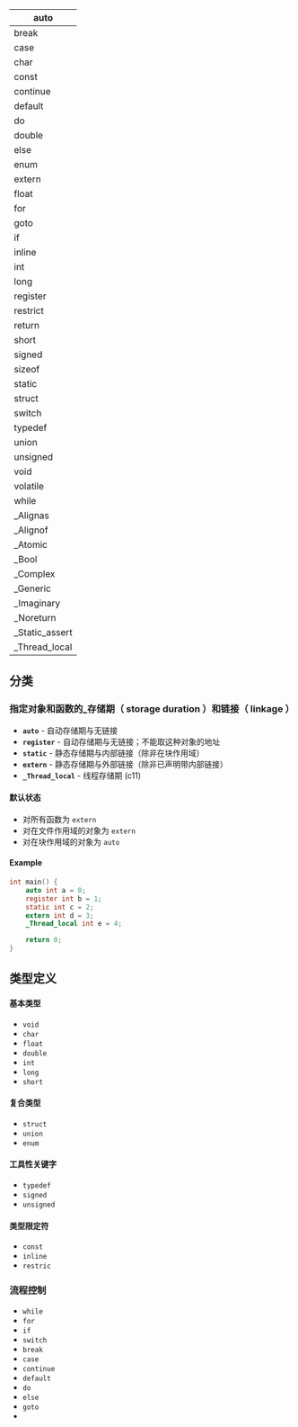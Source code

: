 
| auto            |
| --------------- |
| break           |
| case            |
| char            |
| const           |
| continue        |
| default         |
| do              |
| double          |
| else            |
| enum            |
| extern          |
| float           |
| for             |
| goto            |
| if              |
| inline          |
| int             |
| long            |
| register        |
| restrict        |
| return          |
| short           |
| signed          |
| sizeof          |
| static          |
| struct          |
| switch          |
| typedef         |
| union           |
| unsigned        |
| void            |
| volatile        |
| while           |
| \_Alignas       |
| \_Alignof       |
| \_Atomic        |
| \_Bool          |
| \_Complex       |
| \_Generic       |
| \_Imaginary     |
| \_Noreturn      |
| \_Static_assert |
| \_Thread_local  |

##  分类

### 指定对象和函数的_存储期（ storage duration ）和链接（ linkage ）

- **`auto`** - 自动存储期与无链接
- **`register`** - 自动存储期与无链接；不能取这种对象的地址
- **`static`** - 静态存储期与内部链接（除非在块作用域）
- **`extern`** - 静态存储期与外部链接（除非已声明带内部链接）
-  **`_Thread_local`** - 线程存储期 (c11)

#### 默认状态

- 对所有函数为 `extern`
- 对在文件作用域的对象为 `extern`
- 对在块作用域的对象为 `auto`

#### Example

```c
int main() {
	auto int a = 0;
	register int b = 1;
	static int c = 2;
	extern int d = 3;
	_Thread_local int e = 4;

	return 0;
}
```

## 类型定义

#### 基本类型 
- `void`
- `char` 
- `float`
- `double`
- `int`
- `long`
- `short`
#### 复合类型
- `struct`
- `union`
- `enum`
#### 工具性关键字
- `typedef`
- `signed`
- `unsigned`
#### 类型限定符
- `const`
- `inline`
- `restric`
### 流程控制

- `while`
- `for`
- `if`
- `switch`
-  `break`
- `case`
- `continue`
- `default`
- `do`
- `else`
- `goto`
- 

